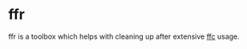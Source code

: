 # ffr
ffr is a toolbox which helps with cleaning up after extensive [ffc](https://github.com/peteraba/ffc) usage.
